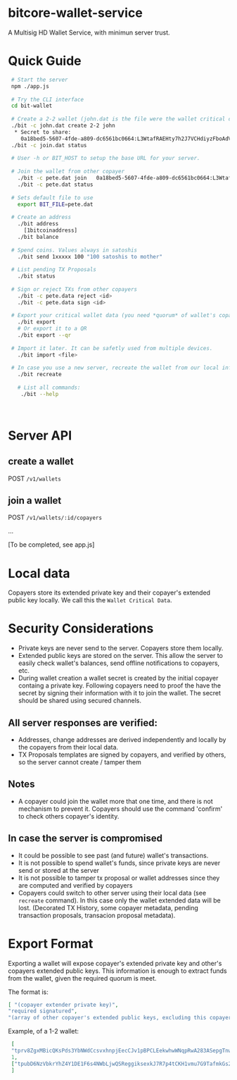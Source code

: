 # bitcore-wallet-service

A Multisig HD Wallet Service, with minimun server trust.

# Quick Guide

``` bash
 # Start the server
 npm ./app.js
 
 # Try the CLI interface
 cd bit-wallet
 
 # Create a 2-2 wallet (john.dat is the file were the wallet critical data will be stored, add -t for testnet)
 ./bit -c john.dat create 2-2 john 
  * Secret to share:
  	0a18bed5-5607-4fde-a809-dc6561bc0664:L3WtafRAEHty7h2J7VCHdiyzFboAdVFnNZXMmqDGw4yiu5kW9Tp4:T
 ./bit -c join.dat status
 
 # User -h or BIT_HOST to setup the base URL for your server.
 
 # Join the wallet from other copayer
   ./bit -c pete.dat join	0a18bed5-5607-4fde-a809-dc6561bc0664:L3WtafRAEHty7h2J7VCHdiyzFboAdVFnNZXMmqDGw4yiu5kW9Tp4:T
   ./bit -c pete.dat status
   
 # Sets default file to use  
   export BIT_FILE=pete.dat
   
 # Create an address  
   ./bit address 
     [1bitcoinaddress]
   ./bit balance
   
 # Spend coins. Values always in satoshis
   ./bit send 1xxxxx 100 "100 satoshis to mother"
 
 # List pending TX Proposals
   ./bit status
   
 # Sign or reject TXs from other copayers
   ./bit -c pete.data reject <id>
   ./bit -c pete.data sign <id>
   
 # Export your critical wallet data (you need *quorum* of wallet's copayer to extract coins)
   ./bit export
   # Or export it to a QR 
   ./bit export --qr
   
 # Import it later. It can be safetly used from multiple devices.
   ./bit import <file>
   
 # In case you use a new server, recreate the wallet from our local information
   ./bit recreate 
   
   # List all commands:
    ./bit --help
    
    
  ```
  
# Server API

## create a wallet
 POST  `/v1/wallets`
## join a wallet
 POST  `/v1/wallets/:id/copayers`

 ...

 [To be completed, see app.js]
 
# Local  data

Copayers store its extended private key and their copayer's extended public key locally. We call this the ``Wallet Critical Data``. 

# Security Considerations
 * Private keys are never send to the server. Copayers store them locally.
 * Extended public keys are stored on the server. This allow the server to easily check wallet's balances, send offline notifications to copayers, etc.
 * During wallet creation a wallet secret is created by the initial copayer containg a private key. Following copayers need to proof the have the secret by signing their information with it to join the wallet. The secret should be shared using secured channels.

## All server responses are verified:
  * Addresses, change addresses are derived independently and locally by the copayers from their local data.
  * TX Proposals templates are signed by copayers, and verified by others, so the server cannot create / tamper them

## Notes
 * A copayer could join the wallet more that one time, and there is not mechanism to prevent it. Copayers should use the command 'confirm' to check others copayer's identity.
##  In case the server is compromised
 * It could be possible to see past (and future) wallet's transactions.
 * It is not possible to spend wallet's funds, since private keys are never send or stored at the server
 * It is not possible to tamper tx proposal or wallet addresses since they are computed and verified by copayers
 * Copayers could switch to other server using their local data (see `recreate` command). In this case only the wallet extended data will be lost. (Decorated TX History,  some copayer metadata, pending transaction proposals, transacion proposal metadata).


# Export Format
 Exporting a wallet will expose copayer's extended private key and other's copayers extended public keys. This information is enough to extract funds from the wallet, given the required quorum is meet.
 
 The format is:
 ``` json
 [ "(copayer extender private key)", 
 "required signatured", 
 "(array of other copayer's extended public keys, excluding this copayer)"]
 ```
 Example, of a 1-2 wallet:
 ``` json
  [
  "tprv8ZgxMBicQKsPds3YbNWdCcsvxhnpjEecCJv1pBPCLEekwhwWNqpRwA283ASepgTnwAXhu4vZPeRAiX1CpPcjcY6izWSC3NVqyk1gWhF8xWy",
  1,
  ["tpubD6NzVbkrYhZ4Y1DE1F6s4NWbLjwQSReggiksexkJ7R7p4tCKH1vmu7G9TafmkGs252PMrs5j6xz7uSiDLbUsE43eHbRa5wCauXqhJnhN9MB"]
  ]
```

